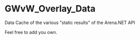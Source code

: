 GWvW_Overlay_Data
=================

Data Cache of the various "static results" of the Arena.NET API

Feel free to add you own.
